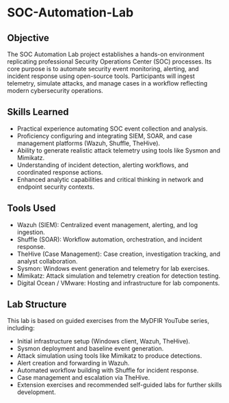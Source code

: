 # SOC-Automation-Lab

## Objective
The SOC Automation Lab project establishes a hands-on environment replicating professional Security Operations Center (SOC) processes. Its core purpose is to automate security event monitoring, alerting, and incident response using open-source tools. Participants will ingest telemetry, simulate attacks, and manage cases in a workflow reflecting modern cybersecurity operations.

## Skills Learned
- Practical experience automating SOC event collection and analysis.
- Proficiency configuring and integrating SIEM, SOAR, and case management platforms (Wazuh, Shuffle, TheHive).
- Ability to generate realistic attack telemetry using tools like Sysmon and Mimikatz.
- Understanding of incident detection, alerting workflows, and coordinated response actions.
- Enhanced analytic capabilities and critical thinking in network and endpoint security contexts.

## Tools Used
- Wazuh (SIEM): Centralized event management, alerting, and log ingestion.
- Shuffle (SOAR): Workflow automation, orchestration, and incident response.
- TheHive (Case Management): Case creation, investigation tracking, and analyst collaboration.
- Sysmon: Windows event generation and telemetry for lab exercises.
- Mimikatz: Attack simulation and telemetry creation for detection testing.
- Digital Ocean / VMware: Hosting and infrastructure for lab components.

## Lab Structure
This lab is based on guided exercises from the MyDFIR YouTube series, including:
- Initial infrastructure setup (Windows client, Wazuh, TheHive).
- Sysmon deployment and baseline event generation.
- Attack simulation using tools like Mimikatz to produce detections.
- Alert creation and forwarding in Wazuh.
- Automated workflow building with Shuffle for incident response.
- Case management and escalation via TheHive.
- Extension exercises and recommended self-guided labs for further skills development.
